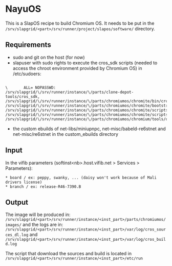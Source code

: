# NayuOS

This is a SlapOS recipe to build Chromium OS. It needs to be put in the <code>/srv/slapgrid/\<part\>/srv/runner/project/slapos/software/</code> directory.

## Requirements

*   sudo and git on the host (for now)
*   slapuser with sudo rights to execute the cros_sdk scripts (needed to access the chroot environment provided by Chromium OS)
in /etc/sudoers:
<pre><code>
\<slapuser\>       ALL= NOPASSWD: /srv/slapgrid/\<part\>/srv/runner/instance/\<inst_part\>/parts/clone-depot-tools/cros_sdk, /srv/slapgrid/\<part\>/srv/runner/instance/\<inst_part\>/parts/chromiumos/chromite/bin/cros_sdk, /srv/slapgrid/\<part\>/srv/runner/instance/\<inst_part\>/parts/chromiumos/chromite/bootstrap/cros_sdk, /srv/slapgrid/\<part\>/srv/runner/instance/\<inst_part\>/parts/chromiumos/chromite/scripts/cros_sdk.py, /srv/slapgrid/\<part\>/srv/runner/instance/\<inst_part\>/parts/chromiumos/chromite/scripts/cros_sdk.pyc, /srv/slapgrid/\<part\>/srv/runner/instance/\<inst_part\>/parts/chromiumos/chromium/tools/depot_tools/cros_sdk
</code></pre>
*   the custom ebuilds of net-libs/miniupnpc, net-misc/babeld-re6stnet and net-misc/re6stnet in the custom_ebuilds directory

## Input
In the vifib parameters (softinst\<nb\>.host.vifib.net \> Services \> Parameters):

    * board / ex: peppy, swanky, ... (daisy won't work because of Mali drivers license)
    * branch / ex: release-R46-7390.B


## Output
The image will be produced in:
<code>/srv/slapgrid/\<part\>/srv/runner/instance/\<inst_part\>/parts/chromiumos/images/</code>
and the logs are in:
<code>/srv/slapgrid/\<part\>/srv/runner/instance/\<inst_part\>/var/log/cros_sources_dl.log</code> and <code>/srv/slapgrid/\<part\>/srv/runner/instance/\<inst_part\>/var/log/cros_build.log</code>

The script that download the sources and build is located in
<code>/srv/slapgrid/\<part\>/srv/runner/instance/\<inst_part\>/etc/run</code>